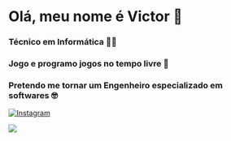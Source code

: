 # Olá, meu nome é Victor 👋

### Técnico em Informática 👩‍💻
### Jogo e programo jogos no tempo livre 👾
### Pretendo me tornar um Engenheiro especializado em softwares 🤓


[![Instagram](https://img.shields.io/badge/Instagram-%23E4405F.svg?style=for-the-badge&logo=Instagram&logoColor=white)](instagram.com/rooncoleta) 

<picture>
  <source
    srcset="https://github-readme-stats.vercel.app/api?username=roncoletaa&show_icons=true&theme=dark"
    media="(prefers-color-scheme: dark)"
  />
  <source
    srcset="https://github-readme-stats.vercel.app/api?username=roncoleta&show_icons=true"
    media="(prefers-color-scheme: light), (prefers-color-scheme: no-preference)"
  />
  <img src="https://github-readme-stats.vercel.app/api?username=roncoleta&show_icons=true" />
</picture>

